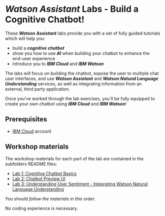 # _**Watson Assistant**_ Labs - Build a Cognitive Chatbot!
These _**Watson Assistant**_ labs provide you with a set of fully guided tutorials which will help you:
- build a _**cognitive chatbot**_
- show you how to use _**AI**_ when building your chatbot to enhance the end-user experience
- introduce you to _**IBM Cloud**_ and _**IBM Watson**_

The labs will focus on building the chatbot, expose the user to multiple chat user interfaces, and use _**Watson Assistant**_ and _**Watson Natural Language Understanding**_ services, as well as integrating information from an external, third party application.

Once you've worked through the lab exercises, you'll be fully equipped to create your own chatbot using _**IBM Cloud**_ and _**IBM Watson**_!

## Prerequisites
- [IBM Cloud](https://cloud.ibm.com) account

## Workshop materials
The workshop materials for each part of the lab are contained in the subfolders README files:
* [Lab 1: Cognitive Chatbot Basics](./1-Basics)
* [Lab 2: Chatbot Preview UI](./2-Preview-UI)
* [Lab 3: Understanding User Sentiment - Integrating Watson Natural Language Understanding](./3-Sentiment)

You should _follow the materials in this order_.  

No coding experience is necessary.
